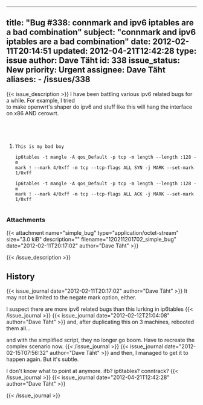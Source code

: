 
---
title: "Bug #338: connmark and ipv6 iptables are a bad combination"
subject: "connmark and ipv6 iptables are a bad combination"
date: 2012-02-11T20:14:51
updated: 2012-04-21T12:42:28
type: issue
author: Dave Täht
id: 338
issue_status: New
priority: Urgent
assignee: Dave Täht
aliases:
    - /issues/338
---

{{< issue_description >}}
I have been battling various ipv6 related bugs for a while. For example,
I tried\
to make openwrt's shaper do ipv6 and stuff like this will hang the
interface\
on x86 AND cerowrt.

<code>

1.  This is my bad boy\
    ip6tables -t mangle -A qos\_Default -p tcp -m length --length :128
    -m mark ! --mark 4/0xff -m tcp --tcp-flags ALL SYN -j MARK
    --set-mark 1/0xff\
    ip6tables -t mangle -A qos\_Default -p tcp -m length --length :128
    -m mark ! --mark 4/0xff -m tcp --tcp-flags ALL ACK -j MARK
    --set-mark 1/0xff\
    </code>


### Attachments
{{< attachment name="simple_bug" type="application/octet-stream" size="3.0 kiB" description="" filename="120211201702_simple_bug" date="2012-02-11T20:17:02" author="Dave Täht" >}}

{{< /issue_description >}}

## History
{{< issue_journal date="2012-02-11T20:17:02" author="Dave Täht" >}}
It may not be limited to the negate mark option, either.

I suspect there are more ipv6 related bugs than this lurking in
ip6tables
{{< /issue_journal >}}
{{< issue_journal date="2012-02-12T21:04:08" author="Dave Täht" >}}
and, after duplicating this on 3 machines, rebooted them all...

and with the simplified script, they no longer go boom. Have to recreate
the complex scenario now.
{{< /issue_journal >}}
{{< issue_journal date="2012-02-15T07:56:32" author="Dave Täht" >}}
and then, I managed to get it to happen again. But it's subtle.

I don't know what to point at anymore. ifb? ip6tables? conntrack?
{{< /issue_journal >}}
{{< issue_journal date="2012-04-21T12:42:28" author="Dave Täht" >}}

{{< /issue_journal >}}

